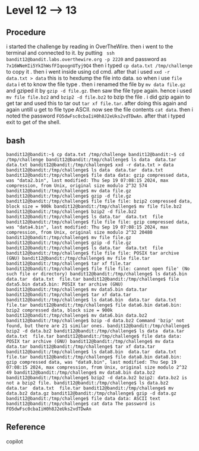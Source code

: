 # Level 12 --> 13

## Procedure
i started the challenge by reading in OverTheWire.
then i went to the terminal and connected to it.
by putting ` ssh bandit12@bandit.labs.overthewire.org -p 2220`
and password as `7x16WNeHIi5YkIhWsfFIqoognUTyj9Q4`
then i typed `cp data.txt /tmp/challenge` to copy it .
then i went inside using cd cmd.
after that i used `xxd -r data.txt > data` this is to hexdump the file into data.
so when i use `file data` i et to know the file type .
then i renamed the file by `mv data file.gz` and gziped it by `gzip -d file.gz`.
then saw the file type again.
hence i used `mv file file.bz2` and `bzip2 -d file.bz2` to bzip the file .
i did gzip again to get tar and used this to tar out `tar xf file.tar`.
after doing this again and again untill u get to file type ASCII.
now see the file contents `cat data`.
then i noted the password `FO5dwFsc0cbaIiH0h8J2eUks2vdTDwAn`.
after that i typed exit to get of the shell.

## bash
`bandit12@bandit:~$ cp data.txt /tmp/challenge
bandit12@bandit:~$ cd /tmp/challenge
bandit12@bandit:/tmp/challenge$ ls
data  data.tar  data.txt
bandit12@bandit:/tmp/challenge$ xxd -r data.txt > data
bandit12@bandit:/tmp/challenge$ ls
data  data.tar  data.txt
bandit12@bandit:/tmp/challenge$ file data
data: gzip compressed data, was "data2.bin", last modified: Thu Sep 19 07:08:15 2024, max compression, from Unix, original size modulo 2^32 574
bandit12@bandit:/tmp/challenge$ mv data file.gz
bandit12@bandit:/tmp/challenge$ gzip -d file.gz
bandit12@bandit:/tmp/challenge$ file file
file: bzip2 compressed data, block size = 900k
bandit12@bandit:/tmp/challenge$ mv file file.bz2
bandit12@bandit:/tmp/challenge$ bzip2 -d file.bz2
bandit12@bandit:/tmp/challenge$ ls
data.tar  data.txt  file
bandit12@bandit:/tmp/challenge$ file file
file: gzip compressed data, was "data4.bin", last modified: Thu Sep 19 07:08:15 2024, max compression, from Unix, original size modulo 2^32 20480
bandit12@bandit:/tmp/challenge$ mv file file.gz
bandit12@bandit:/tmp/challenge$ gzip -d file.gz
bandit12@bandit:/tmp/challenge$ ls
data.tar  data.txt  file
bandit12@bandit:/tmp/challenge$ file file
file: POSIX tar archive (GNU)
bandit12@bandit:/tmp/challenge$ mv file file.tar
bandit12@bandit:/tmp/challenge$ tar xf file.tar
bandit12@bandit:/tmp/challenge$ file file
file: cannot open file' (No such file or directory)
bandit12@bandit:/tmp/challenge$ ls
data5.bin  data.tar  data.txt  file.tar
bandit12@bandit:/tmp/challenge$ file data5.bin
data5.bin: POSIX tar archive (GNU)
bandit12@bandit:/tmp/challenge$ mv data5.bin data.tar
bandit12@bandit:/tmp/challenge$ tar xf data.tar
bandit12@bandit:/tmp/challenge$ ls
data6.bin  data.tar  data.txt  file.tar
bandit12@bandit:/tmp/challenge$ file data6.bin
data6.bin: bzip2 compressed data, block size = 900k
bandit12@bandit:/tmp/challenge$ mv data6.bin data.bz2
bandit12@bandit:/tmp/challenge$ bzip -d data.bz2
Command 'bzip' not found, but there are 21 similar ones.
bandit12@bandit:/tmp/challenge$ bzip2 -d data.bz2
bandit12@bandit:/tmp/challenge$ ls
data  data.tar  data.txt  file.tar
bandit12@bandit:/tmp/challenge$ file data
data: POSIX tar archive (GNU)
bandit12@bandit:/tmp/challenge$ mv data data.tar
bandit12@bandit:/tmp/challenge$ tar xf data.tar
bandit12@bandit:/tmp/challenge$ ls
data8.bin  data.tar  data.txt  file.tar
bandit12@bandit:/tmp/challenge$ file data8.bin
data8.bin: gzip compressed data, was "data9.bin", last modified: Thu Sep 19 07:08:15 2024, max compression, from Unix, original size modulo 2^32 49
bandit12@bandit:/tmp/challenge$ mv data8.bin data.bz2
bandit12@bandit:/tmp/challenge$ bzip2 -d data.bz2
bzip2: data.bz2 is not a bzip2 file.
bandit12@bandit:/tmp/challenge$ ls
data.bz2  data.tar  data.txt  file.tar
bandit12@bandit:/tmp/challenge$ mv data.bz2 data.gz
bandit12@bandit:/tmp/challenge$ gzip -d data.gz
bandit12@bandit:/tmp/challenge$ file data
data: ASCII text
bandit12@bandit:/tmp/challenge$ cat data
The password is FO5dwFsc0cbaIiH0h8J2eUks2vdTDwAn`

## Reference
copilot 
